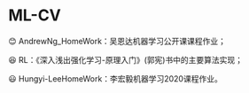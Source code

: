 # ML-CV
:blush: AndrewNg_HomeWork：吴恩达机器学习公开课课程作业；

:laughing: RL：《深入浅出强化学习-原理入门》(郭宪)书中的主要算法实现；

:smiley: Hungyi-LeeHomeWork：李宏毅机器学习2020课程作业。
